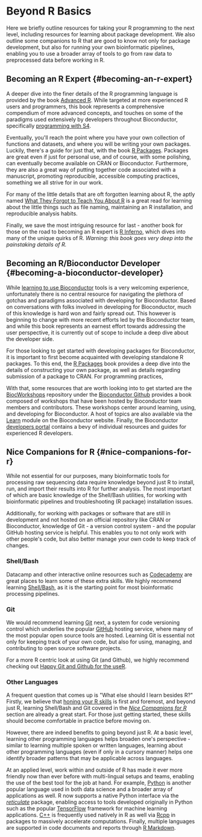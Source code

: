# Beyond R Basics

Here we briefly outline resources for taking your R programming to the next level, including resources for learning about package development. We also outline some companions to R that are good to know not only for package development, but also for running your own bioinformatic pipelines, enabling you to use a broader array of tools to go from raw data to preprocessed data before working in R.


## Becoming an R Expert {#becoming-an-r-expert}

A deeper dive into the finer details of the R programming language is provided by the book [Advanced R](https://adv-r.hadley.nz/). While targeted at more experienced R users and programmers, this book represents a comprehensive compendium of more advanced concepts, and touches on some of the paradigms used extensively by developers throughout Bioconductor, specifically [programming with S4](https://adv-r.hadley.nz/s4.html). 

Eventually, you'll reach the point where you have your own collection of functions and datasets, and where you will be writing your own packages. Luckily, there's a guide for just that, with the book [R Packages](http://r-pkgs.had.co.nz/). Packages are great even if just for personal use, and of course, with some polishing, can eventually become available on CRAN or Bioconductor. Furthermore, they are also a great way of putting together code associated with a manuscript, promoting reproducible, accessible computing practices, something we all strive for in our work.

For many of the little details that are oft forgotten learning about R, the aptly named [What They Forgot to Teach You About R](https://whattheyforgot.org/) is a great read for learning about the little things such as file naming, maintaining an R installation, and reproducible analysis habits.

Finally, we save the most intriguing resource for last - another book for those on the road to becoming an R expert is [R Inferno](https://www.burns-stat.com/pages/Tutor/R_inferno.pdf), which dives into many of the unique quirks of R. _Warning: this book goes *very* deep into the painstaking details of R._



## Becoming an R/Bioconductor Developer {#becoming-a-bioconductor-developer}

While [learning to use Bioconductor](#bioconductor-documentation) tools is a very welcoming experience, unfortunately there is no central resource for navigating the plethora of gotchas and paradigms associated with developing for Bioconductor. Based on conversations with folks involved in developing for Bioconductor, much of this knowledge is hard won and fairly spread out. This however is beginning to change with more recent efforts led by the Bioconductor team, and while this book represents an earnest effort towards addressing the user perspective, it is currently out of scope to include a deep dive about the developer side.

For those looking to get started with developing packages for Bioconductor, it is important to first become acquainted with developing standalone R packages. To this end, the [R Packages](https://r-pkgs.org/) book provides a deep dive into the details of constructing your own package, as well as details regarding submission of a package to CRAN. For programming practices, 

With that, some resources that are worth looking into to get started are the [BiocWorkshops](https://github.com/Bioconductor/BiocWorkshops) repository under the [Bioconductor Github](https://github.com/Bioconductor/) provides a book composed of workshops that have been hosted by Bioconductor team members and contributors. These workshops center around learning, using, and developing for Bioconductor. A host of topics are also available via the [Learn](http://bioconductor.org/help/course-materials/) module on the Bioconductor website. Finally, the Bioconductor [developers portal](https://www.bioconductor.org/developers/) contains a bevy of individual resources and guides for experienced R developers. 


## Nice Companions for R {#nice-companions-for-r}

While not essential for our purposes, many bioinformatic tools for processing raw sequencing data require knowledge beyond just R to install, run, and import their results into R for further analysis. The most important of which are basic knowledge of the Shell/Bash utilities, for working with bioinformatic pipelines and troubleshooting (R package) installation issues. 

Additionally, for working with packages or software that are still in development and not hosted on an official repository like CRAN or Bioconductor, knowledge of Git - a version control system - and the popular GitHub hosting service is helpful. This enables you to not only work with other people's code, but also better manage your own code to keep track of changes.

### Shell/Bash 

Datacamp and other interactive online resources such as [Codecademy](https://www.codecademy.com/catalog/subject/all) are great places to learn some of these extra skills. We highly recommend learning [Shell/Bash](https://www.datacamp.com/courses/tech:shell), as it is the starting point for most bioinformatic processing pipelines. 

### Git 

We would recommend learning [Git](https://www.datacamp.com/courses/tech:git) next, a system for code versioning control which underlies the popular [GitHub](https://Github.com) hosting service, where many of the most popular open source tools are hosted. Learning Git is essential not only for keeping track of your own code, but also for using, managing, and contributing to open source software projects. 

For a more R centric look at using Git (and Github), we highly recommend checking out [Happy Git and Github for the useR](https://happygitwithr.com/).

### Other Languages

A frequent question that comes up is "What else should I learn besides R?" Firstly, we believe that [honing your R skills](#getting-started-with-r) is first and foremost, and beyond just R, learning Shell/Bash and Git covered in the [_Nice Companions for R_](#nice-companions-for-r) section are already a great start. For those just getting started, these skills should become comfortable in practice before moving on.

However, there are indeed benefits to going beyond just R. At a basic level, learning other programming languages helps broaden one's perspective - similar to learning multiple spoken or written languages, learning about other programming languages (even if only in a cursory manner) helps one identify broader patterns that may be applicable across languages. 

At an applied level, work within and outside of R has made it ever more friendly now than ever before with multi-lingual setups and teams, enabling the use of the best tool for the job at hand. For example, [Python](https://www.python.org/) is another popular language used in both data science and a broader array of applications as well. R now supports a native Python interface via the [_reticulate_](https://github.com/rstudio/reticulate) package, enabling access to tools developed originally in Python such as the popular [TensorFlow](https://tensorflow.rstudio.com/) framework for machine learning applications. [C++](http://www.cplusplus.com/) is frequently used natively in R as well via [Rcpp](http://www.rcpp.org/) in packages to massively accelerate computations. Finally, multiple languages are supported in code documents and reports through [R Markdown](https://rmarkdown.rstudio.com/lesson-5.html).
